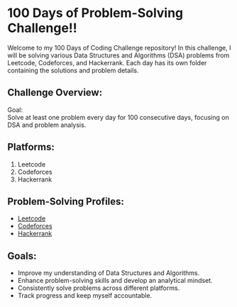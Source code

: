 
# 100 Days of Problem-Solving Challenge!!

Welcome to my 100 Days of Coding Challenge repository! In this challenge, I will be solving various Data Structures and Algorithms (DSA) problems from Leetcode, Codeforces, and Hackerrank. Each day has its own folder containing the solutions and problem details.

## Challenge Overview:
Goal: <br>
Solve at least one problem every day for 100 consecutive days, focusing on DSA and problem analysis.

## Platforms:
1. Leetcode<br>
2. Codeforces <br>
3. Hackerrank <be>

## Problem-Solving Profiles:
- [Leetcode](https://leetcode.com/u/sultana04/)
- [Codeforces](https://codeforces.com/profile/rajiyasultana)
- [Hackerrank](https://www.hackerrank.com/profile/rssumu04)

## Goals:
- Improve my understanding of Data Structures and Algorithms.
- Enhance problem-solving skills and develop an analytical mindset.
- Consistently solve problems across different platforms.
- Track progress and keep myself accountable.
